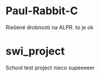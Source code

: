 # Paul-Rabbit-C
Riešené drobnosti na ALPR.
to je ok
# swi_project
School test project
nieco supeeeeer
